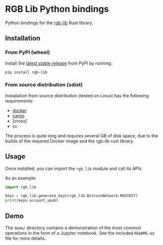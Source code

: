 # RGB Lib Python bindings

Python bindings for the [rgb-lib] Rust library.

## Installation

### From PyPI (wheel)

Install the [latest stable release] from PyPI by running:

```sh
pip install rgb-lib
```

### From source distribution (sdist)

Installation from source distribution (tested on Linux) has the following
requirements:

- [docker]
- [cargo]
- [cross]
- cc

The process is quite long and requires several GB of disk space, due to the
builds of the required Docker image and the rgb-lib rust library.

## Usage

Once installed, you can import the `rgb_lib` module and call its APIs.

As an example:

```python
import rgb_lib

keys = rgb_lib.generate_keys(rgb_lib.BitcoinNetwork.REGTEST)
print(keys.account_xpub)
```

## Demo

The `demo/` directory contains a demonstration of the most common operations in
the form of a Jupyter notebook. See the included `README.md` file for more
details.

[cargo]: https://github.com/rust-lang/cargo
[docker]: https://docs.docker.com/engine/install/
[latest stable release]: https://pypi.org/project/rgb-lib/
[rgb-lib-uniffi]: https://github.com/RGB-Tools/rgb-lib/tree/master/bindings/uniffi
[rgb-lib]: https://github.com/RGB-Tools/rgb-lib
